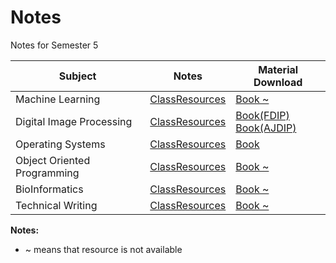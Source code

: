 # Notes
Notes for Semester 5

| Subject                     | Notes                    | Material Download                                          |
| --------------------------- | ------------------------ | ---------------------------------------------------------- |
| Machine Learning            | [ClassResources][MlRes]  | [Book ~][MlBook]                                            |
| Digital Image Processing    | [ClassResources][DipRes] | [Book(FDIP)][DipBookFdip] <br> [Book(AJDIP)][DipBookAjdip] |
| Operating Systems           | [ClassResources][OsRes]  | [Book][OsBook]                                             | 
| Object Oriented Programming | [ClassResources][OopRes] | [Book ~][OopBook]                                           |
| BioInformatics              | [ClassResources][BioRes] | [Book ~][BioBook]                                           |
| Technical Writing           | [ClassResources][TwRes]  | [Book ~][TwBook]                                            |


**Notes:**  
- ~ means that resource is not available

[MlRes]: https://github.com/RaviRahar/Notes/tree/main/MachineLearning
[MlBook]: https://docs.google.com/viewer?url=https://raw.githubusercontent.com/RaviRahar/Notes/master/MachineLearning/ML.pdf

[DipRes]: https://github.com/RaviRahar/Notes/tree/main/DigitalImageProcessing
[DipBookFdip]: https://docs.google.com/viewer?url=https://raw.githubusercontent.com/RaviRahar/Notes/master/DigitalImageProcessing/FDIP.pdf
[DipBookAjdip]: https://docs.google.com/viewer?url=https://raw.githubusercontent.com/RaviRahar/Notes/master/DigitalImageProcessing/AJDIP.pdf

[OsRes]: https://github.com/RaviRahar/Notes/tree/main/OperatingSystems
[OsBook]: https://docs.google.com/viewer?url=https://raw.githubusercontent.com/RaviRahar/Notes/master/OperatingSystems/OperatingSystems.pdf

[OopRes]: https://github.com/RaviRahar/Notes/tree/main/ObjectOrientedProgramming
[OopBook]: https://docs.google.com/viewer?url=https://raw.githubusercontent.com/RaviRahar/Notes/master/ObjectOrientedProgramming/OOP.pdf

[BioRes]: https://github.com/RaviRahar/Notes/tree/main/BioInformatics
[BioBook]: https://docs.google.com/viewer?url=https://raw.githubusercontent.com/RaviRahar/Notes/master/BioInformatics/BI.pdf

[TwRes]: https://github.com/RaviRahar/Notes/tree/main/TechnicalWriting
[TwBook]: https://docs.google.com/viewer?url=https://raw.githubusercontent.com/RaviRahar/Notes/master/TechnicalWriting/TW.pdf
